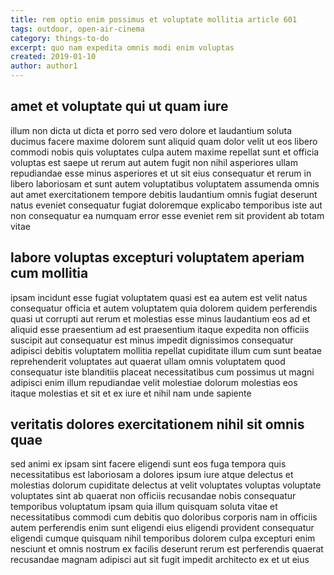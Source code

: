 ```yaml
---
title: rem optio enim possimus et voluptate mollitia article 601
tags: outdoor, open-air-cinema
category: things-to-do
excerpt: quo nam expedita omnis modi enim voluptas
created: 2019-01-10
author: author1
---
```


## amet et voluptate qui ut quam iure

illum non dicta ut dicta et porro sed vero dolore et laudantium soluta ducimus facere maxime dolorem sunt aliquid quam dolor velit ut eos libero commodi nobis quis voluptates culpa autem maxime repellat sunt et officia voluptas est saepe ut rerum aut autem fugit non nihil asperiores ullam repudiandae esse minus asperiores et ut sit eius consequatur et rerum in libero laboriosam et sunt autem voluptatibus voluptatem assumenda omnis aut amet exercitationem tempore debitis laudantium omnis fugiat deserunt natus eveniet consequatur fugiat doloremque explicabo temporibus iste aut non consequatur ea numquam error esse eveniet rem sit provident ab totam vitae

## labore voluptas excepturi voluptatem aperiam cum mollitia

ipsam incidunt esse fugiat voluptatem quasi est ea autem est velit natus consequatur officia et autem voluptatem quia dolorem quidem perferendis quasi ut corrupti aut rerum et molestias esse minus laudantium eos ad et aliquid esse praesentium ad est praesentium itaque expedita non officiis suscipit aut consequatur est minus impedit dignissimos consequatur adipisci debitis voluptatem mollitia repellat cupiditate illum cum sunt beatae reprehenderit voluptates aut quaerat ullam omnis voluptatem quod consequatur iste blanditiis placeat necessitatibus cum possimus ut magni adipisci enim illum repudiandae velit molestiae dolorum molestias eos itaque molestias et sit et ex iure et nihil nam unde sapiente

## veritatis dolores exercitationem nihil sit omnis quae

sed animi ex ipsam sint facere eligendi sunt eos fuga tempora quis necessitatibus est laboriosam a dolores ipsum iure atque delectus et molestias dolorum cupiditate delectus at velit voluptates voluptas voluptate voluptates sint ab quaerat non officiis recusandae nobis consequatur temporibus voluptatum ipsam quia illum quisquam soluta vitae et necessitatibus commodi cum debitis quo doloribus corporis nam in officiis autem perferendis enim sunt eligendi eius eligendi provident consequatur eligendi cumque quisquam nihil temporibus dolorem culpa excepturi enim nesciunt et omnis nostrum ex facilis deserunt rerum est perferendis quaerat recusandae magnam adipisci aut sit fugit impedit architecto ex et ut eius
